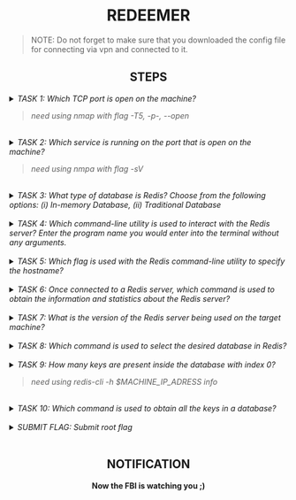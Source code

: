 <h1 align="center">REDEEMER</h1>

> NOTE: Do not forget to make sure that you downloaded the config file for connecting via vpn and connected to it. 


<h2 align="center">STEPS</h2>

<details> 
    <summary>
        <i>TASK 1: Which TCP port is open on the machine?</i>
        <blockquote><i>need using nmap with flag -T5, -p-, --open</i></blockquote>
    </summary><br>
    <b>6379</b>
</details><br>

<details> 
    <summary>
        <i>TASK 2: Which service is running on the port that is open on the machine?</i>
        <blockquote><i>need using nmpa with flag -sV</i></blockquote>
    </summary><br>
    <b>redis</b>
</details><br>

<details> 
    <summary>
        <i>TASK 3: What type of database is Redis? Choose from the following options: (i) In-memory Database, (ii) Traditional Database</i>
    </summary><br>
    <b>In-memory Database</b>
</details><br>

<details> 
    <summary>
        <i>TASK 4: Which command-line utility is used to interact with the Redis server? Enter the program name you would enter into the terminal without any arguments.</i>
    </summary><br>
    <b>redis-cli</b>
</details><br>

<details> 
    <summary>
        <i>TASK 5: Which flag is used with the Redis command-line utility to specify the hostname?</i>
    </summary><br>
    <b>-h</b>
</details><br>

<details> 
    <summary>
        <i>TASK 6: Once connected to a Redis server, which command is used to obtain the information and statistics about the Redis server?</i>
    </summary><br>
    <b>info</b>
</details><br>

<details> 
    <summary>
        <i>TASK 7: What is the version of the Redis server being used on the target machine?</i>
    </summary><br>
    <b>5.0.7</b>
</details><br>

<details> 
    <summary>
        <i>TASK 8: Which command is used to select the desired database in Redis?</i>
    </summary><br>
    <b>select</b>
</details><br>

<details> 
    <summary>
        <i>TASK 9: How many keys are present inside the database with index 0?</i>
        <blockquote><i>need using redis-cli -h $MACHINE_IP_ADRESS info</i></blockquote>
    </summary><br>
    <b>4</b>
</details><br>

<details> 
    <summary>
        <i>TASK 10: Which command is used to obtain all the keys in a database?</i>
    </summary><br>
    <b>KEYS *</b>
</details><br>

<details> 
    <summary>
        <i>SUBMIT FLAG: Submit root flag</i>
    </summary><br>
    <b>need connected to redis database via redis-cli and get key with flag</b>
</details><br>


<h2 align="center">NOTIFICATION</h2>

<p align="center">
    <b>Now the FBI is watching you ;)</b>
</p>
